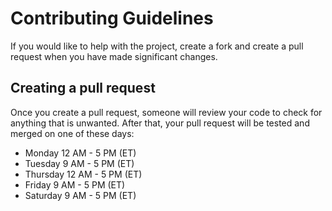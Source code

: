 # Contributing Guidelines

If you would like to help with the project, create a fork and create a pull request when you have made significant changes.

## Creating a pull request

Once you create a pull request, someone will review your code to check for anything that is unwanted. After that, your pull request will be tested and merged on one of these days:

- Monday 12 AM - 5 PM (ET)
- Tuesday 9 AM - 5 PM (ET)
- Thursday 12 AM - 5 PM (ET)
- Friday 9 AM - 5 PM (ET)
- Saturday 9 AM - 5 PM (ET)
